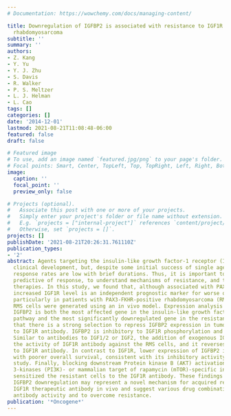 ```yaml
---
# Documentation: https://wowchemy.com/docs/managing-content/

title: Downregulation of IGFBP2 is associated with resistance to IGF1R therapy in
  rhabdomyosarcoma
subtitle: ''
summary: ''
authors:
- Z. Kang
- Y. Yu
- Y. J. Zhu
- S. Davis
- R. Walker
- P. S. Meltzer
- L. J. Helman
- L. Cao
tags: []
categories: []
date: '2014-12-01'
lastmod: 2021-08-21T11:08:48-06:00
featured: false
draft: false

# Featured image
# To use, add an image named `featured.jpg/png` to your page's folder.
# Focal points: Smart, Center, TopLeft, Top, TopRight, Left, Right, BottomLeft, Bottom, BottomRight.
image:
  caption: ''
  focal_point: ''
  preview_only: false

# Projects (optional).
#   Associate this post with one or more of your projects.
#   Simply enter your project's folder or file name without extension.
#   E.g. `projects = ["internal-project"]` references `content/project/deep-learning/index.md`.
#   Otherwise, set `projects = []`.
projects: []
publishDate: '2021-08-21T20:26:31.761110Z'
publication_types:
- '2'
abstract: Agents targeting the insulin-like growth factor-1 receptor (IGF1R) are in
  clinical development, but, despite some initial success of single agents in sarcoma,
  response rates are low with brief durations. Thus, it is important to identify markers
  predictive of response, to understand mechanisms of resistance, and to explore combination
  therapies. In this study, we found that, although associated with PAX3-FKHR translocation,
  increased IGF1R level is an independent prognostic marker for worse overall survival,
  particularly in patients with PAX3-FKHR-positive rhabdomyosarcoma (RMS). IGF1R antibody-resistant
  RMS cells were generated using an in vivo model. Expression analysis indicated that
  IGFBP2 is both the most affected gene in the insulin-like growth factor (IGF) signaling
  pathway and the most significantly downregulated gene in the resistant lines, indicating
  that there is a strong selection to repress IGFBP2 expression in tumor cells resistant
  to IGF1R antibody. IGFBP2 is inhibitory to IGF1R phosphorylation and its signaling.
  Similar to antibodies to IGF1/2 or IGF2, the addition of exogenous IGFBP2 potentiates
  the activity of IGF1R antibody against the RMS cells, and it reverses the resistance
  to IGF1R antibody. In contrast to IGF1R, lower expression of IGFBP2 is associated
  with poorer overall survival, consistent with its inhibitory activity found in this
  study. Finally, blocking downstream Protein kinase B (AKT) activation with Phosphatidylinositide
  3-kinases (PI3K)- or mammalian target of rapamycin (mTOR)-specific inhibitors significantly
  sensitized the resistant cells to the IGF1R antibody. These findings show that constitutive
  IGFBP2 downregulation may represent a novel mechanism for acquired resistance to
  IGF1R therapeutic antibody in vivo and suggest various drug combinations to enhance
  antibody activity and to overcome resistance.
publication: '*Oncogene*'
---
```

